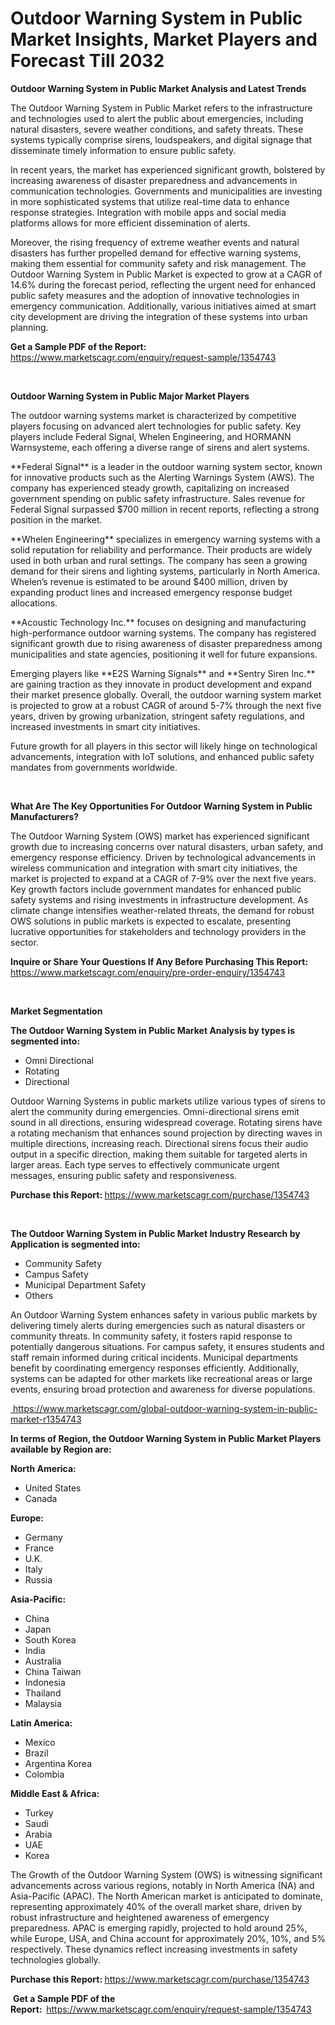 <p><h1>Outdoor Warning System in Public Market Insights, Market Players and Forecast Till 2032</h1></p><p><strong>Outdoor Warning System in Public Market Analysis and Latest Trends</strong></p>
<p><p>The Outdoor Warning System in Public Market refers to the infrastructure and technologies used to alert the public about emergencies, including natural disasters, severe weather conditions, and safety threats. These systems typically comprise sirens, loudspeakers, and digital signage that disseminate timely information to ensure public safety.</p><p>In recent years, the market has experienced significant growth, bolstered by increasing awareness of disaster preparedness and advancements in communication technologies. Governments and municipalities are investing in more sophisticated systems that utilize real-time data to enhance response strategies. Integration with mobile apps and social media platforms allows for more efficient dissemination of alerts.</p><p>Moreover, the rising frequency of extreme weather events and natural disasters has further propelled demand for effective warning systems, making them essential for community safety and risk management. The Outdoor Warning System in Public Market is expected to grow at a CAGR of 14.6% during the forecast period, reflecting the urgent need for enhanced public safety measures and the adoption of innovative technologies in emergency communication. Additionally, various initiatives aimed at smart city development are driving the integration of these systems into urban planning.</p></p>
<p><strong>Get a Sample PDF of the Report:&nbsp;</strong> <a href="https://www.marketscagr.com/enquiry/request-sample/1354743?utm_campaign=2194&utm_medium=2&utm_source=Github&utm_content=ia&utm_term=12042025&utm_id=outdoor-warning-system-in-public">https://www.marketscagr.com/enquiry/request-sample/1354743</a></p>
<p>&nbsp;</p>
<p><strong>Outdoor Warning System in Public Major Market Players</strong></p>
<p><p>The outdoor warning systems market is characterized by competitive players focusing on advanced alert technologies for public safety. Key players include Federal Signal, Whelen Engineering, and HORMANN Warnsysteme, each offering a diverse range of sirens and alert systems.</p><p>**Federal Signal** is a leader in the outdoor warning system sector, known for innovative products such as the Alerting Warnings System (AWS). The company has experienced steady growth, capitalizing on increased government spending on public safety infrastructure. Sales revenue for Federal Signal surpassed $700 million in recent reports, reflecting a strong position in the market.</p><p>**Whelen Engineering** specializes in emergency warning systems with a solid reputation for reliability and performance. Their products are widely used in both urban and rural settings. The company has seen a growing demand for their sirens and lighting systems, particularly in North America. Whelen’s revenue is estimated to be around $400 million, driven by expanding product lines and increased emergency response budget allocations.</p><p>**Acoustic Technology Inc.** focuses on designing and manufacturing high-performance outdoor warning systems. The company has registered significant growth due to rising awareness of disaster preparedness among municipalities and state agencies, positioning it well for future expansions.</p><p>Emerging players like **E2S Warning Signals** and **Sentry Siren Inc.** are gaining traction as they innovate in product development and expand their market presence globally. Overall, the outdoor warning system market is projected to grow at a robust CAGR of around 5-7% through the next five years, driven by growing urbanization, stringent safety regulations, and increased investments in smart city initiatives.</p><p>Future growth for all players in this sector will likely hinge on technological advancements, integration with IoT solutions, and enhanced public safety mandates from governments worldwide.</p></p>
<p>&nbsp;</p>
<p><strong>What Are The Key Opportunities For Outdoor Warning System in Public Manufacturers?</strong></p>
<p><p>The Outdoor Warning System (OWS) market has experienced significant growth due to increasing concerns over natural disasters, urban safety, and emergency response efficiency. Driven by technological advancements in wireless communication and integration with smart city initiatives, the market is projected to expand at a CAGR of 7-9% over the next five years. Key growth factors include government mandates for enhanced public safety systems and rising investments in infrastructure development. As climate change intensifies weather-related threats, the demand for robust OWS solutions in public markets is expected to escalate, presenting lucrative opportunities for stakeholders and technology providers in the sector.</p></p>
<p><strong>Inquire or Share Your Questions If Any Before Purchasing This Report:</strong> <a href="https://www.marketscagr.com/enquiry/pre-order-enquiry/1354743?utm_campaign=2194&utm_medium=2&utm_source=Github&utm_content=ia&utm_term=12042025&utm_id=outdoor-warning-system-in-public">https://www.marketscagr.com/enquiry/pre-order-enquiry/1354743</a></p>
<p>&nbsp;</p>
<p><strong>Market Segmentation</strong></p>
<p><strong>The Outdoor Warning System in Public Market Analysis by types is segmented into:</strong></p>
<p><ul><li>Omni Directional</li><li>Rotating</li><li>Directional</li></ul></p>
<p><p>Outdoor Warning Systems in public markets utilize various types of sirens to alert the community during emergencies. Omni-directional sirens emit sound in all directions, ensuring widespread coverage. Rotating sirens have a rotating mechanism that enhances sound projection by directing waves in multiple directions, increasing reach. Directional sirens focus their audio output in a specific direction, making them suitable for targeted alerts in larger areas. Each type serves to effectively communicate urgent messages, ensuring public safety and responsiveness.</p></p>
<p><strong>Purchase this Report:&nbsp;</strong><a href="https://www.marketscagr.com/purchase/1354743?utm_campaign=2194&utm_medium=2&utm_source=Github&utm_content=ia&utm_term=12042025&utm_id=outdoor-warning-system-in-public">https://www.marketscagr.com/purchase/1354743</a></p>
<p>&nbsp;</p>
<p><strong>The Outdoor Warning System in Public Market Industry Research by Application is segmented into:</strong></p>
<p><ul><li>Community Safety</li><li>Campus Safety</li><li>Municipal Department Safety</li><li>Others</li></ul></p>
<p><p>An Outdoor Warning System enhances safety in various public markets by delivering timely alerts during emergencies such as natural disasters or community threats. In community safety, it fosters rapid response to potentially dangerous situations. For campus safety, it ensures students and staff remain informed during critical incidents. Municipal departments benefit by coordinating emergency responses efficiently. Additionally, systems can be adapted for other markets like recreational areas or large events, ensuring broad protection and awareness for diverse populations.</p></p>
<p><a href="https://www.marketscagr.com/global-outdoor-warning-system-in-public-market-r1354743?utm_campaign=2194&utm_medium=2&utm_source=Github&utm_content=ia&utm_term=12042025&utm_id=outdoor-warning-system-in-public">&nbsp;https://www.marketscagr.com/global-outdoor-warning-system-in-public-market-r1354743</a></p>
<p><strong>In terms of Region, the Outdoor Warning System in Public Market Players available by Region are:</strong></p>
<p>
    <p> <strong> North America: </strong>
        <ul>
            <li>United States</li>
            <li>Canada</li>
        </ul>
        </p> 
    <p> <strong> Europe: </strong>
        <ul>
            <li>Germany</li>
            <li>France</li>
            <li>U.K.</li>
            <li>Italy</li>
            <li>Russia</li>
        </ul>
        </p> 
    <p> <strong> Asia-Pacific: </strong>
        <ul>
            <li>China</li>
            <li>Japan</li>
            <li>South Korea</li>
            <li>India</li>
            <li>Australia</li>
            <li>China Taiwan</li>
            <li>Indonesia</li>
            <li>Thailand</li>
            <li>Malaysia</li>
        </ul>
        </p> 
    <p> <strong> Latin America: </strong>
        <ul>
            <li>Mexico</li>
            <li>Brazil</li>
            <li>Argentina Korea</li>
            <li>Colombia</li>
        </ul>
        </p> 
    <p> <strong> Middle East & Africa: </strong>
        <ul>
            <li>Turkey</li>
            <li>Saudi</li>
            <li>Arabia</li>
            <li>UAE</li>
            <li>Korea</li>
        </ul>
    </p>
    </p>
<p><p>The Growth of the Outdoor Warning System (OWS) is witnessing significant advancements across various regions, notably in North America (NA) and Asia-Pacific (APAC). The North American market is anticipated to dominate, representing approximately 40% of the overall market share, driven by robust infrastructure and heightened awareness of emergency preparedness. APAC is emerging rapidly, projected to hold around 25%, while Europe, USA, and China account for approximately 20%, 10%, and 5% respectively. These dynamics reflect increasing investments in safety technologies globally.</p></p>
<p><strong>Purchase this Report: </strong><a href="https://www.marketscagr.com/purchase/1354743?utm_campaign=2194&utm_medium=2&utm_source=Github&utm_content=ia&utm_term=12042025&utm_id=outdoor-warning-system-in-public">https://www.marketscagr.com/purchase/1354743</a></p>
<p>&nbsp;<strong>Get a Sample PDF of the Report:&nbsp;&nbsp;</strong><a href="https://www.marketscagr.com/enquiry/request-sample/1354743?utm_campaign=2194&utm_medium=2&utm_source=Github&utm_content=ia&utm_term=12042025&utm_id=outdoor-warning-system-in-public">https://www.marketscagr.com/enquiry/request-sample/1354743</a></p>
<p><strong></strong></p>
<p><p></p><p></p><p></p></p>